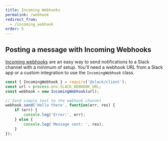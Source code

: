 ```yaml
---
title: Incoming Webhooks
permalink: /webhook
redirect_from:
  - /incoming_webhook
order: 5
---
```


## Posting a message with Incoming Webhooks

[Incoming webhooks](https://api.slack.com/incoming-webhooks) are an easy way to send notifications to a Slack channel
with a minimum of setup. You'll need a webhook URL from a Slack app or a custom integration to use the `IncomingWebhook`
class.

```javascript
const { IncomingWebhook } = require('@slack/client');
const url = process.env.SLACK_WEBHOOK_URL;
const webhook = new IncomingWebhook(url);

// Send simple text to the webhook channel
webhook.send('Hello there', function(err, res) {
    if (err) {
        console.log('Error:', err);
    } else {
        console.log('Message sent: ', res);
    }
});
```
